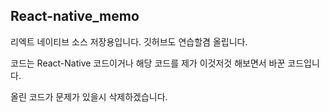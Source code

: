 ## React-native_memo
리엑트 네이티브 소스 저장용입니다.
깃허브도 연습할겸 올립니다. 

코드는 React-Native 코드이거나 해당 코드를 제가 이것저것 해보면서 바꾼 코드입니다.

올린 코드가 문제가 있을시 삭제하겠습니다.
